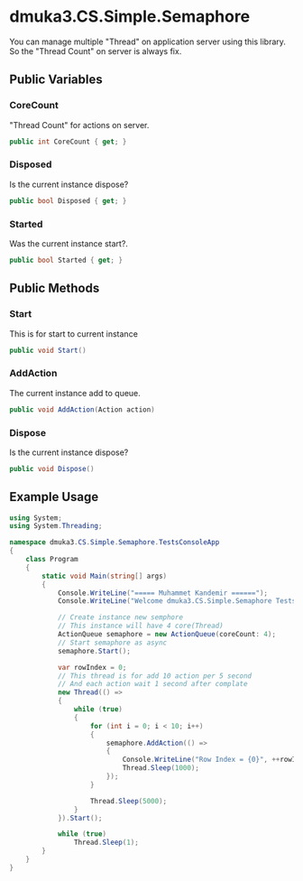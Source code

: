 # dmuka3.CS.Simple.Semaphore

 You can manage multiple "Thread" on application server using this library. So the "Thread Count" on server is always fix.

## Public Variables

### CoreCount
 "Thread Count" for actions on server.
```csharp
public int CoreCount { get; }
```

### Disposed
 Is the current instance dispose?
```csharp
public bool Disposed { get; }
```

### Started
 Was the current instance start?.
```csharp
public bool Started { get; }
```

## Public Methods

### Start
 This is for start to current instance
```csharp
public void Start()
```
 
### AddAction
 The current instance add to queue. 
```csharp
public void AddAction(Action action)
```
 
### Dispose
 Is the current instance dispose?
```csharp
public void Dispose()
```

## Example Usage

```csharp
using System;
using System.Threading;

namespace dmuka3.CS.Simple.Semaphore.TestsConsoleApp
{
    class Program
    {
        static void Main(string[] args)
        {
            Console.WriteLine("===== Muhammet Kandemir ======");
            Console.WriteLine("Welcome dmuka3.CS.Simple.Semaphore Tests!");

            // Create instance new semphore
            // This instance will have 4 core(Thread)
            ActionQueue semaphore = new ActionQueue(coreCount: 4);
            // Start semaphore as async
            semaphore.Start();

            var rowIndex = 0;
            // This thread is for add 10 action per 5 second
            // And each action wait 1 second after complate
            new Thread(() =>
            {
                while (true)
                {
                    for (int i = 0; i < 10; i++)
                    {
                        semaphore.AddAction(() =>
                        {
                            Console.WriteLine("Row Index = {0}", ++rowIndex);
                            Thread.Sleep(1000);
                        });
                    }

                    Thread.Sleep(5000);
                }
            }).Start();

            while (true)
                Thread.Sleep(1);
        }
    }
}
```
